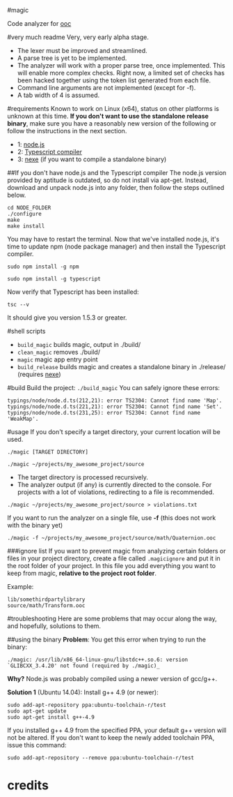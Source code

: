 #magic

Code analyzer for [ooc](http://ooc-lang.org)

#very much readme
Very, very early alpha stage.
* The lexer must be improved and streamlined.
* A parse tree is yet to be implemented.
* The analyzer will work with a proper parse tree, once implemented.
This will enable more complex checks. Right now, a limited set of checks has been hacked together using the
token list generated from each file.
* Command line arguments are not implemented (except for -f).
* A tab width of 4 is assumed.

#requirements
Known to work on Linux (x64), status on other platforms is unknown at this time.
__If you don't want to use the standalone release binary__, make sure you have a reasonably
new version of the following or follow the instructions in the next section.
* 1: [node.js](http://nodejs.org/)
* 2: [Typescript compiler](http://www.typescriptlang.org/)
* 3: [nexe](https://github.com/crcn/nexe) (if you want to compile a standalone binary)

##If you don't have node.js and the Typescript compiler
The node.js version provided by aptitude is outdated, so do not install via apt-get.
Instead, download and unpack node.js into any folder, then follow the steps outlined below.
```
cd NODE_FOLDER
./configure
make
make install
```
You may have to restart the terminal. Now that we've installed node.js, it's time to update
npm (node package manager) and then install the Typescript compiler.
```
sudo npm install -g npm
```
```
sudo npm install -g typescript
```
Now verify that Typescript has been installed:
```
tsc --v
```
It should give you version 1.5.3 or greater.

#shell scripts
* ```build_magic``` builds magic, output in ./build/
* ```clean_magic``` removes ./build/
* ```magic``` magic app entry point
* ```build_release``` builds magic and creates a standalone binary in ./release/ (requires [nexe](https://github.com/crcn/nexe))

#build
Build the project: ```./build_magic```
You can safely ignore these errors:
```
typings/node/node.d.ts(212,21): error TS2304: Cannot find name 'Map'.
typings/node/node.d.ts(221,21): error TS2304: Cannot find name 'Set'.
typings/node/node.d.ts(231,25): error TS2304: Cannot find name 'WeakMap'.
```

#usage
If you don't specify a target directory, your current location will be used.

```
./magic [TARGET DIRECTORY]
```
```
./magic ~/projects/my_awesome_project/source
```
* The target directory is processed recursively.
* The analyzer output (if any) is currently directed to the console. For projects
with a lot of violations, redirecting to a file is recommended.
```
./magic ~/projects/my_awesome_project/source > violations.txt
```
If you want to run the analyzer on a single file, use __-f__ (this does not work with the binary yet)
```
./magic -f ~/projects/my_awesome_project/source/math/Quaternion.ooc
```

###ignore list
If you want to prevent magic from analyzing certain folders or files in your project directory,
create a file called ```.magicignore``` and put it in the root folder of your project. In this file
you add everything you want to keep from magic, __relative to the project root folder__.

Example:
```
lib/somethirdpartylibrary
source/math/Transform.ooc
```

#troubleshooting
Here are some problems that may occur along the way, and hopefully, solutions to them.

##using the binary
__Problem__: You get this error when trying to run the binary:
```
./magic: /usr/lib/x86_64-linux-gnu/libstdc++.so.6: version `GLIBCXX_3.4.20' not found (required by ./magic)_
```
__Why?__ Node.js was probably compiled using a newer version of gcc/g++.

__Solution 1__ (Ubuntu 14.04): Install g++ 4.9 (or newer):
```
sudo add-apt-repository ppa:ubuntu-toolchain-r/test
sudo apt-get update
sudo apt-get install g++-4.9
```
If you installed g++ 4.9 from the specified PPA, your default g++ version will not
be altered. If you don't want to keep the newly added toolchain PPA, issue this command:
```
sudo add-apt-repository --remove ppa:ubuntu-toolchain-r/test
```

# credits
